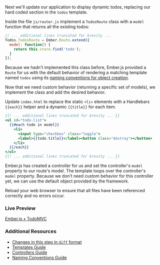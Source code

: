 Next we'll update our application to display dynamic todos, replacing our hard coded section in the `todos` template.

Inside the file `js/router.js` implement a `TodosRoute` class with a `model` function that returns all the existing todos:

```javascript
// ... additional lines truncated for brevity ...
Todos.TodosRoute = Ember.Route.extend({
  model: function() {
    return this.store.find('todo');
  }
});
```

Because we hadn't implemented this class before, Ember.js provided a `Route` for us with the default behavior of rendering a matching template named `todos` using its [naming conventions for object creation](/guides/concepts/naming-conventions/).

Now that we need custom behavior (returning a specific set of models), we implement the class and add the desired behavior.

Update `index.html` to replace the static `<li>` elements with a Handlebars `{{each}}` helper and a dynamic `{{title}}` for each item.

```handlebars
{{! ... additional lines truncated for brevity ... }}
<ul id="todo-list">
  {{#each todo in model}}
    <li>
      <input type="checkbox" class="toggle">
      <label>{{todo.title}}</label><button class="destroy"></button>
    </li>
  {{/each}}
</ul>
{{! ... additional lines truncated for brevity ... }}
```

Ember.js has created a controller for us and set the controller's `model` property to our route's model. The template loops over the controller's `model` property. Because we don't need custom behavior for this controller yet, we can use the default object provided by the framework.

Reload your web browser to ensure that all files have been referenced correctly and no errors occur.

### Live Preview
<a class="jsbin-embed" href="http://jsbin.com/simixi/1/embed?output">Ember.js • TodoMVC</a><script src="http://static.jsbin.com/js/embed.js"></script>

### Additional Resources

  * [Changes in this step in `diff` format](https://github.com/emberjs/quickstart-code-sample/commit/87bd57700110d9dd0b351c4d4855edf90baac3a8)
  * [Templates Guide](/guides/templates/handlebars-basics)
  * [Controllers Guide](/guides/controllers)
  * [Naming Conventions Guide](/guides/concepts/naming-conventions)
